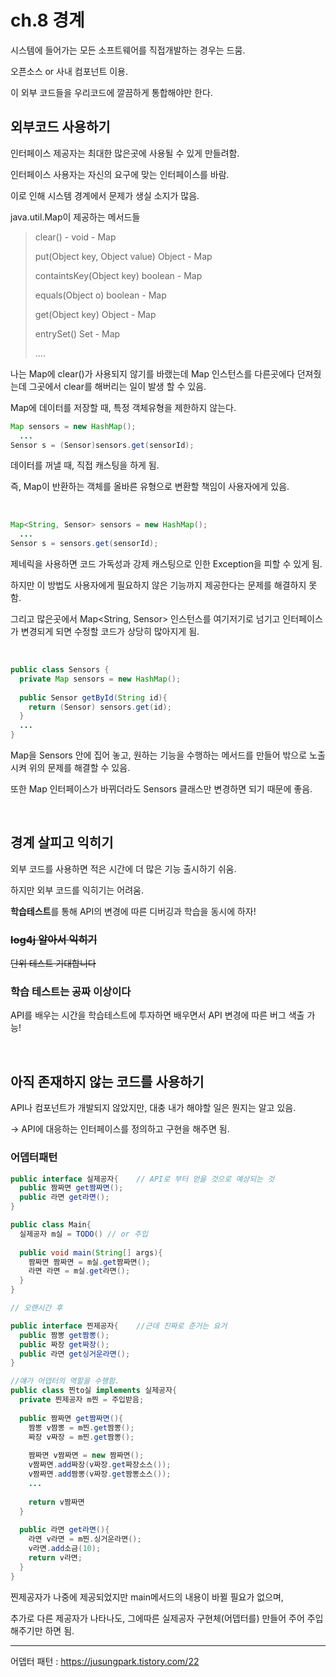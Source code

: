 # ch.8 경계

시스템에 들어가는 모든 소프트웨어를 직접개발하는 경우는 드뭄.

오픈소스 or 사내 컴포넌트 이용.

이 외부 코드들을 우리코드에 깔끔하게 통합해야만 한다.

## 외부코드 사용하기

인터페이스 제공자는 최대한 많은곳에 사용될 수 있게 만들려함.

인터페이스 사용자는 자신의 요구에 맞는 인터페이스를 바람.

이로 인해 시스템 경계에서 문제가 생실 소지가 많음.

java.util.Map이 제공하는 메서드들

> clear() - void - Map 
>
> put(Object key, Object value) Object - Map 
>
> containtsKey(Object key) boolean - Map 
>
> equals(Object o) boolean - Map 
>
> get(Object key) Object - Map 
>
> entrySet() Set - Map 
>
> ....

나는 Map에 clear()가 사용되지 않기를 바랬는데 Map 인스턴스를 다른곳에다 던져줬는데 그곳에서 clear를 해버리는 일이 발생 할 수 있음.

Map에 데이터를 저장할 때, 특정 객체유형을 제한하지 않는다.

```java
Map sensors = new HashMap();
  ...
Sensor s = (Sensor)sensors.get(sensorId);
```

데이터를 꺼낼 때, 직접 캐스팅을 하게 됨. 

즉, Map이 반환하는 객체를 올바른 유형으로 변환할 책임이 사용자에게 있음.

<br>

```java
Map<String, Sensor> sensors = new HashMap();
  ...
Sensor s = sensors.get(sensorId);
```

제네릭을 사용하면 코드 가독성과 강제 캐스팅으로 인한 Exception을 피할 수 있게 됨.

하지만 이 방법도 사용자에게 필요하지 않은 기능까지 제공한다는 문제를 해결하지 못함.

그리고 많은곳에서 Map<String, Sensor> 인스턴스를 여기저기로 넘기고 인터페이스가 변경되게 되면 수정할 코드가 상당히 많아지게 됨.

<br>

```java
public class Sensors {
  private Map sensors = new HashMap();
  
  public Sensor getById(String id){
    return (Sensor) sensors.get(id);
  }
  ...
}
```

Map을 Sensors 안에 집어 놓고, 원하는 기능을 수행하는 메서드를 만들어 밖으로 노출시켜 위의 문제를 해결할 수 있음.

또한 Map 인터페이스가 바뀌더라도 Sensors 클래스만 변경하면 되기 때문에 좋음.

<br>

## 경계 살피고 익히기

외부 코드를 사용하면 적은 시간에 더 많은 기능 출시하기 쉬움.

하지만 외부 코드를 익히기는 어려움.

**학습테스트**를 통해 API의 변경에 따른 디버깅과 학습을 동시에 하자!

### ~~log4j 알아서 익히기~~

~~단위 테스트 기대합니다~~

### 학습 테스트는 공짜 이상이다

API를 배우는 시간을 학습테스트에 투자하면 배우면서 API 변경에 따른 버그 색출 가능!

<br>

## 아직 존재하지 않는 코드를 사용하기

API나 컴포넌트가 개발되지 않았지만, 대충 내가 해야할 일은 뭔지는 알고 있음.

-> API에 대응하는 인터페이스를 정의하고 구현을 해주면 됨.

### 어뎁터패턴

```java
public interface 실제공자{    // API로 부터 얻을 것으로 예상되는 것
  public 짬짜면 get짬짜면(); 
  public 라면 get라면(); 
}

public class Main{
  실제공자 m실 = TODO() // or 주입
  
  public void main(String[] args){
    짬짜면 짬짜면 = m실.get짬짜면();
    라면 라면 = m실.get라면();
  }
}

// 오랜시간 후 

public interface 찐제공자{    //근데 진짜로 준거는 요거
  public 짬뽕 get짬뽕();
  public 짜장 get짜장();
  public 라면 get싱거운라면();
}

//얘가 어뎁터의 역할을 수행함.
public class 찐to실 implements 실제공자{
  private 찐제공자 m찐 = 주입받음;
  
  public 짬짜면 get짬짜면(){
    짬뽕 v짬뽕 = m찐.get짬뽕();
    짜장 v짜장 = m찐.get짬뽕();
    
    짬짜면 v짬짜면 = new 짬짜면();
    v짬짜면.add짜장(v짜장.get짜장소스());
    v짬짜면.add짬뽕(v짜장.get짬뽕소스());
    ...
    
    return v짬짜면
  }
  
  public 라면 get라면(){
    라면 v라면 = m찐.싱거운라면();
    v라면.add소금(10);
    return v라면;
  }
}
```

찐제공자가 나중에 제공되었지만 main메서드의 내용이 바뀔 필요가 없으며,

추가로 다른 제공자가 나타나도, 그에따른 실제공자 구현체(어뎁터를) 만들어 주어 주입해주기만 하면 됨.

------

어뎁터 패턴 : https://jusungpark.tistory.com/22
